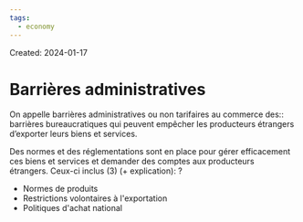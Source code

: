 ```yaml
---
tags:
  - economy
---
```

Created: 2024-01-17

# Barrières administratives
On appelle barrières administratives ou non tarifaires au commerce des:: barrières bureaucratiques qui peuvent empêcher les producteurs étrangers d’exporter leurs biens et services.
<!--SR:!2024-02-22,20,230-->

Des normes et des réglementations sont en place pour gérer efficacement ces biens et services et demander des comptes aux producteurs étrangers. Ceux-ci inclus (3) (+ explication):
?
- Normes de produits
- Restrictions volontaires à l'exportation
- Politiques d'achat national
<!--SR:!2024-02-10,9,150-->
